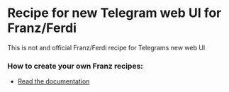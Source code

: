 # Recipe for new Telegram web UI for Franz/Ferdi

This is not and official Franz/Ferdi recipe for Telegrams new web UI

### How to create your own Franz recipes:
* [Read the documentation](https://github.com/meetfranz/plugins)

